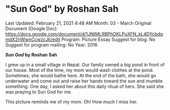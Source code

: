 # "Sun God" by Roshan Sah

Last Updated: February 21, 2021 4:48 AM
Month: 03 - March
Original Document (Google Doc): https://docs.google.com/document/d/1JNtMLRBPhDKLPuXFN_kL4DYcbdqmdX2rjWwnCcwzcJk/edit
Program: Picture Essay
Suggest for blog: No
Suggest for program mailing: No
Year: 2016

***Sun God* by Roshan Sah**

I grew up in a small village in Nepal. Our family owned a big pond in front of our house. Most of the time, my mom would wash clothes at the pond. Sometimes, she would bathe here. At the end of the bath, she would go underwater and come out and raise her hands toward the sun and mumble something. One day, I asked her about this daily ritual of hers. She said she was praying to Sun God for me.

This picture reminds me of my mom. Oh! How much I miss her.